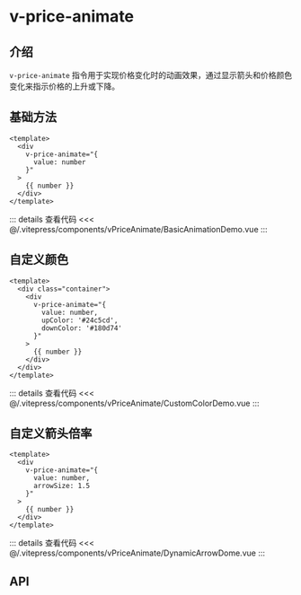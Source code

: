 # v-price-animate

## 介绍

`v-price-animate` 指令用于实现价格变化时的动画效果，通过显示箭头和价格颜色变化来指示价格的上升或下降。

## 基础方法

```vue
<template>
  <div
    v-price-animate="{
      value: number
    }"
  >
    {{ number }}
  </div>
</template>
```

<BasicAnimationDemo />

::: details 查看代码
<<< @/.vitepress/components/vPriceAnimate/BasicAnimationDemo.vue
:::

## 自定义颜色

```vue
<template>
  <div class="container">
    <div
      v-price-animate="{
        value: number,
        upColor: '#24c5cd',
        downColor: '#180d74'
      }"
    >
      {{ number }}
    </div>
  </div>
</template>
```

<CustomColorDemo/>

::: details 查看代码
<<< @/.vitepress/components/vPriceAnimate/CustomColorDemo.vue
:::

## 自定义箭头倍率

```vue
<template>
  <div
    v-price-animate="{
      value: number,
      arrowSize: 1.5
    }"
  >
    {{ number }}
  </div>
</template>
```

<DynamicArrowDome />

::: details 查看代码
<<< @/.vitepress/components/vPriceAnimate/DynamicArrowDome.vue
:::

## API

<ApiTable :data="apiData" />

<script setup>
import BasicAnimationDemo from '../.vitepress/components/vPriceAnimate/BasicAnimationDemo.vue';
import CustomColorDemo from '../.vitepress/components/vPriceAnimate/CustomColorDemo.vue';
import DynamicArrowDome from '../.vitepress/components/vPriceAnimate/DynamicArrowDome.vue';

import ApiTable from '../.vitepress/components/ApiTable.vue'

const apiData = [
  {
    name: 'value',
    description: '绑定的价格值，支持动态更新',
    type: 'number',
    default: '-',
    required: true
  },
  {
    name: 'upColor',
    description: '价格上涨时显示的颜色',
    type: 'string',
    default: '#FF4D4F',
    required: false
  },
  {
    name: 'downColor',
    description: '价格下降时显示的颜色',
    type: 'string',
    default: '#52C41A',
    required: false
  },
  {
    name: 'arrowSize',
    description: '箭头的大小，控制箭头的显示比例',
    type: 'number',
    default: '1',
    required: false
  },
]
</script>
